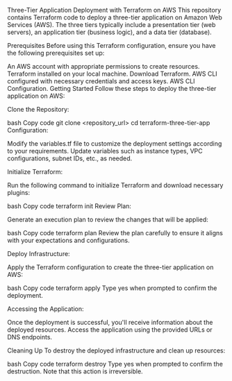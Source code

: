 Three-Tier Application Deployment with Terraform on AWS
This repository contains Terraform code to deploy a three-tier application on Amazon Web Services (AWS). The three tiers typically include a presentation tier (web servers), an application tier (business logic), and a data tier (database).

Prerequisites
Before using this Terraform configuration, ensure you have the following prerequisites set up:

An AWS account with appropriate permissions to create resources.
Terraform installed on your local machine. Download Terraform.
AWS CLI configured with necessary credentials and access keys. AWS CLI Configuration.
Getting Started
Follow these steps to deploy the three-tier application on AWS:

Clone the Repository:

bash
Copy code
git clone <repository_url>
cd terraform-three-tier-app
Configuration:

Modify the variables.tf file to customize the deployment settings according to your requirements. Update variables such as instance types, VPC configurations, subnet IDs, etc., as needed.

Initialize Terraform:

Run the following command to initialize Terraform and download necessary plugins:

bash
Copy code
terraform init
Review Plan:

Generate an execution plan to review the changes that will be applied:

bash
Copy code
terraform plan
Review the plan carefully to ensure it aligns with your expectations and configurations.

Deploy Infrastructure:

Apply the Terraform configuration to create the three-tier application on AWS:

bash
Copy code
terraform apply
Type yes when prompted to confirm the deployment.

Accessing the Application:

Once the deployment is successful, you'll receive information about the deployed resources. Access the application using the provided URLs or DNS endpoints.

Cleaning Up
To destroy the deployed infrastructure and clean up resources:

bash
Copy code
terraform destroy
Type yes when prompted to confirm the destruction. Note that this action is irreversible.


